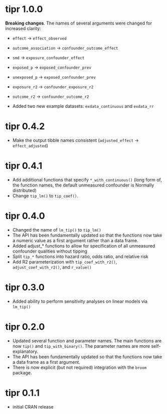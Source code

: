 # tipr 1.0.0

**Breaking changes**. The names of several arguments were changed for increased clarity:

* `effect` -> `effect_observed`
* `outcome_association` -> `confounder_outcome_effect`
* `smd` -> `exposure_confounder_effect`
* `exposed_p` -> `exposed_confounder_prev`
* `unexposed_p` -> `exposed_confounder_prev`
* `exposure_r2` -> `confounder_exposure_r2`
* `outcome_r2` -> `confounder_outcome_r2`

* Added two new example datasets: `exdata_continuous` and `exdata_rr`

# tipr 0.4.2

* Make the output tibble names consistent (`adjusted_effect` -> `effect_adjusted`)

# tipr 0.4.1

* Add additional functions that specify `*_with_continuous()` (long form of, the function names, the default unmeasured confounder is Normally distributed)
* Change `tip_lm()` to `tip_coef()`.

# tipr 0.4.0

* Changed the name of `lm_tip()` to `tip_lm()`
* The API has been fundamentally updated so that the functions now take a numeric value as a first argument rather than a data frame.
* Added adjust_* functions to allow for specification of all unmeasured confounder qualities without tipping
* Split `tip_*` functions into hazard ratio, odds ratio, and relative risk
* Add R2 parameterization with `tip_coef_with_r2()`, `adjust_coef_with_r2()`, and `r_value()`

# tipr 0.3.0

* Added ability to perform sensitivity analyses on linear models via `lm_tip()`

# tipr 0.2.0

* Updated several function and parameter names. The main functions are now `tip()` and `tip_with_binary()`. The parameter names are more self-explanatory.
* The API has been fundamentally updated so that the functions now take a data frame as a first argument.
* There is now explicit (but not required) integration with the `broom` package.

# tipr 0.1.1

* initial CRAN release

